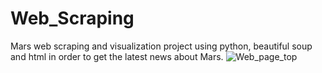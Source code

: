 # Web_Scraping
Mars web scraping and visualization project using python, beautiful soup and html in order to get the latest news about Mars.
![Web_page_top](/Mars_Webscrape_image_2.png)
